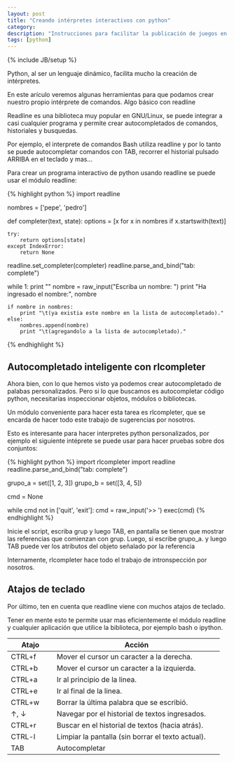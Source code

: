 ```yaml
---
layout: post
title: "Creando intérpretes interactivos con python"
category: 
description: "Instrucciones para facilitar la publicación de juegos en windows."
tags: [python]
---
```

{% include JB/setup %}


Python, al ser un lenguaje dinámico, facilita mucho la creación de intérpretes.

En este arículo veremos algunas herramientas para que podamos crear nuestro propio intérprete de comandos.
Algo básico con readline

Readline es una biblioteca muy popular en GNU/Linux, se puede integrar a casi cualquier programa y permite crear autocompletados de comandos, historiales y busquedas.

Por ejemplo, el interprete de comandos Bash utiliza readline y por lo tanto se puede autocompletar comandos con TAB, recorrer el historial pulsado ARRIBA en el teclado y mas...

Para crear un programa interactivo de python usando readline se puede usar el módulo readline:


{% highlight python %}
import readline

nombres = ['pepe', 'pedro']

def completer(text, state):
    options = [x for x in nombres if x.startswith(text)]

    try:
        return options[state]
    except IndexError:
        return None

readline.set_completer(completer)
readline.parse_and_bind("tab: complete")

while 1:
    print ""
    nombre = raw_input("Escriba un nombre: ")
    print "Ha ingresado el nombre:", nombre

    if nombre in nombres:
        print "\t(ya existia este nombre en la lista de autocompletado)."
    else:
        nombres.append(nombre)
        print "\t(agregandolo a la lista de autocompletado)."
{% endhighlight %}


## Autocompletado inteligente con rlcompleter

Ahora bien, con lo que hemos visto ya podemos crear autocompletado de palabas personalizados. Pero si lo que buscamos es autocompletar código python, necesitarías inspeccionar objetos, módulos o bibliotecas.

Un módulo conveniente para hacer esta tarea es rlcompleter, que se encarda de hacer todo este trabajo de sugerencias por nosotros.

Esto es interesante para hacer interpretes python personalizados, por ejemplo el siguiente intéprete se puede usar para hacer pruebas sobre dos conjuntos:

{% highlight python %}
import rlcompleter
import readline
readline.parse_and_bind("tab: complete")

grupo_a = set([1, 2, 3])
grupo_b = set([3, 4, 5])

cmd = None

while cmd not in ['quit', 'exit']:
    cmd = raw_input('>> ')
    exec(cmd)
{% endhighlight %}

Inicie el script, escriba grup y luego TAB, en pantalla se tienen que mostrar las referencias que comienzan con grup. Luego, si escribe grupo_a. y luego TAB puede ver los atributos del objeto señalado por la referencia

Internamente, rlcompleter hace todo el trabajo de intronspección por nosotros.


## Atajos de teclado

Por último, ten en cuenta que readline viene con muchos atajos de teclado.

Tener en mente esto te permite usar mas eficientemente el módulo readline y cualquier aplicación que utilice la biblioteca, por ejemplo bash o ipython.


<style>
table td {
    padding-right: 2em;
}
</style>


Atajo 	          | Acción
----------------- |------------------------------------------
CTRL+f 	          | Mover el cursor un caracter a la derecha.
CTRL+b 	          | Mover el cursor un caracter a la izquierda.
CTRL+a            | Ir al principio de la linea.
CTRL+e            | Ir al final de la linea.
CTRL+w            | Borrar la última palabra que se escribió.
↑, ↓         	  | Navegar por el historial de textos ingresados.
CTRL+r            | Buscar en el historial de textos (hacia atrás).
CTRL-l            | Limpiar la pantalla (sin borrar el texto actual).
TAB 	          | Autocompletar
